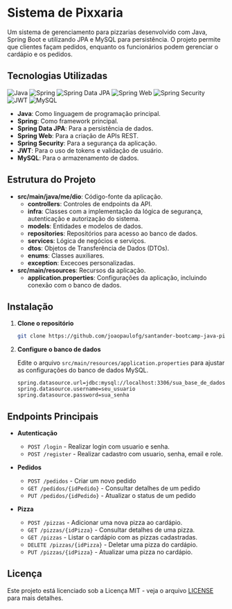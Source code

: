 # Sistema de Pixxaria

Um sistema de gerenciamento para pizzarias desenvolvido com Java, Spring Boot e utilizando JPA e MySQL para persistência. O projeto permite que clientes façam pedidos, enquanto os funcionários podem gerenciar o cardápio e os pedidos.

## Tecnologias Utilizadas

![Java](https://img.shields.io/badge/java-%23ED8B00.svg?style=for-the-badge&logo=openjdk&logoColor=white)
![Spring](https://img.shields.io/badge/spring-%236DB33F.svg?style=for-the-badge&logo=spring&logoColor=white)
![Spring Data JPA](https://img.shields.io/badge/Spring%20Data%20JPA-6DB33F.svg?style=for-the-badge&logo=spring&logoColor=white)
![Spring Web](https://img.shields.io/badge/Spring%20Web-6DB33F.svg?style=for-the-badge&logo=spring&logoColor=white)
![Spring Security](https://img.shields.io/badge/Spring%20Security-6DB33F.svg?style=for-the-badge&logo=spring&logoColor=white)
![JWT](https://img.shields.io/badge/JWT-000000.svg?style=for-the-badge&logo=JSON%20web%20tokens&logoColor=white)
![MySQL](https://img.shields.io/badge/mysql-4479A1.svg?style=for-the-badge&logo=mysql&logoColor=white)

- **Java**: Como linguagem de programação principal.
- **Spring**: Como framework principal.
- **Spring Data JPA**: Para a persistência de dados.
- **Spring Web**: Para a criação de APIs REST.
- **Spring Security**: Para a segurança da aplicação.
- **JWT**: Para o uso de tokens e validação de usuário.
- **MySQL**: Para o armazenamento de dados.

## Estrutura do Projeto

- **src/main/java/me/dio**: Código-fonte da aplicação.
  - **controllers**: Controles de endpoints da API.
  - **infra**: Classes com a implementação da lógica de segurança, autenticação e autorização do sistema.
  - **models**: Entidades e modelos de dados.
  - **repositories**: Repositórios para acesso ao banco de dados.
  - **services**: Lógica de negócios e serviços.
  - **dtos**: Objetos de Transferência de Dados (DTOs).
  - **enums**: Classes auxiliares.
  - **exception**: Excecoes personalizadas.
- **src/main/resources**: Recursos da aplicação.
  - **application.properties**: Configurações da aplicação, incluindo conexão com o banco de dados.

## Instalação

1. **Clone o repositório**

    ```bash
    git clone https://github.com/joaopaulofg/santander-bootcamp-java-pixxaria.git
    ```

2. **Configure o banco de dados**

    Edite o arquivo `src/main/resources/application.properties` para ajustar as configurações do banco de dados MySQL.

    ```properties
    spring.datasource.url=jdbc:mysql://localhost:3306/sua_base_de_dados
    spring.datasource.username=seu_usuario
    spring.datasource.password=sua_senha
    ```

## Endpoints Principais

- **Autenticação**
    - `POST /login` - Realizar login com usuario e senha.
    - `POST /register` - Realizar cadastro com usuario, senha, email e role.

- **Pedidos**
  - `POST /pedidos` - Criar um novo pedido
  - `GET /pedidos/{idPedido}` - Consultar detalhes de um pedido
  - `PUT /pedidos/{idPedido}` - Atualizar o status de um pedido

- **Pizza**
  - `POST /pizzas` - Adicionar uma nova pizza ao cardápio.
  - `GET /pizzas/{idPizza}` - Consultar detalhes de uma pizza.
  - `GET /pizzas` - Listar o cardápio com as pizzas cadastradas.
  - `DELETE /pizzas/{idPizza}` - Deletar uma pizza do cardápio.
  - `PUT /pizzas/{idPizza}` - Atualizar uma pizza no cardápio.


## Licença

Este projeto está licenciado sob a Licença MIT - veja o arquivo [LICENSE](LICENSE) para mais detalhes.


